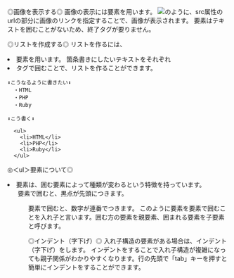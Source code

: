 ◎画像を表示する◎
画像の表示には<img>要素を用います。
<img src="url">のように、src属性のurlの部分に画像のリンクを指定することで、画像が表示されます。
<img>要素はテキストを囲むことがないため、終了タグが要りません。

◎リストを作成する◎
リストを作るには、<li>要素を用います。
箇条書きにしたいテキストをそれぞれ<li>タグで囲むことで、リストを作ることができます。

    ⬇こうなるように書きたい⬇
      ・HTML
      ・PHP
      ・Ruby

    ⬇こう書く⬇

      <ul>
        <li>HTML</li>
        <li>PHP</li>
        <li>Ruby</li>
      </ul>

◎＜ul＞要素について◎
<li>要素は、囲む要素によって種類が変わるという特徴を持っています。<ul>要素で囲むと、黒点が先頭につきます。<ol>要素で囲むと、数字が連番でつきます。
このように要素を要素で囲むことを入れ子と言います。囲む方の要素を親要素、囲まれる要素を子要素と呼びます。

◎インデント（字下げ）◎
入れ子構造の要素がある場合は、インデント（字下げ）をします。
インデントをすることで入れ子構造が複雑になっても親子関係がわかりやすくなります。行の先頭で「tab」キーを押すと簡単にインデントをすることができます。

